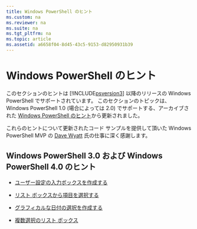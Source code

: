 ```yaml
---
title: Windows PowerShell のヒント
ms.custom: na
ms.reviewer: na
ms.suite: na
ms.tgt_pltfrm: na
ms.topic: article
ms.assetid: a6658f04-8d45-43c5-9153-d82950931b39
---
```

# Windows PowerShell のヒント
このセクションのヒントは [!INCLUDE[psversion3](../Token/psversion3_md.md)] 以降のリリースの Windows PowerShell でサポートされています。 このセクションのトピックは、Windows PowerShell 1.0 (場合によっては 2.0) でサポートする、アーカイブされた [Windows PowerShell のヒント](http://technet.microsoft.com/library/hh848797.aspx)から更新されました。

これらのヒントについて更新されたコード サンプルを提供して頂いた Windows PowerShell MVP の [Dave Wyatt](http://mvp.microsoft.com/mvp/Dave%20Wyatt-5000730) 氏の仕事に深く感謝します。

## Windows PowerShell 3.0 および Windows PowerShell 4.0 のヒント

-   [ユーザー設定の入力ボックスを作成する](../Topic/Creating-a-Custom-Input-Box.md)

-   [リスト ボックスから項目を選択する](../Topic/Selecting-Items-from-a-List-Box.md)

-   [グラフィカルな日付の選択を作成する](../Topic/Creating-a-Graphical-Date-Picker.md)

-   [複数選択のリスト ボックス](../Topic/Multiple-selection-List-Boxes.md)



<!--HONumber=Apr16_HO1-->


